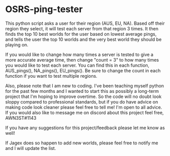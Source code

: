 # OSRS-ping-tester
This python script asks a user for their region (AUS, EU, NA). Based off their region they select, it will test each server from that region 3 times. It then finds the top 10 best worlds for the user based on lowest average pings, and tells the user the top 10 worlds and the very best world they should be playing on.

If you would like to change how many times a server is tested to give a more accurate average time, then change "count = 3" to how many times you would like to test each server. You can find this in each function, AUS_pings(), NA_pings(), EU_pings(). Be sure to change the count in each function if you want to test multiple regions.

Also, please note that I am new to coding. I've been teaching myself python for the past few months and I wanted to start this as possibly a long-term project that I'm hoping to improve overtime. So the code will no doubt look sloppy compared to professional standards, but if you do have advice on making code look cleaner please feel free to tell me! I'm open to all advice. If you would also like to message me on discord about this project feel free, AWN3ST#1143

If you have any suggestions for this project/feedback please let me know as well! 

If Jagex does so happen to add new worlds, please feel free to notify me and I will update the list.
